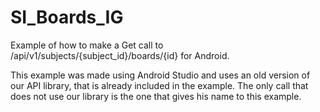 SI_Boards_IG
===================

Example of how to make a Get call to /api/v1/subjects/{subject_id}/boards/{id} for Android.

This example was made using Android Studio and uses an old version of our API library, that is already included in the example. The only call that does not use our library is the one that gives his name to this example.



